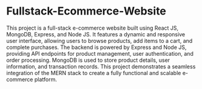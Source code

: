 # Fullstack-Ecommerce-Website
This project is a full-stack e-commerce website built using React JS, MongoDB, Express, and Node JS. 
It features a dynamic and responsive user interface, allowing users to browse products, add items to a cart, and complete purchases.
The backend is powered by Express and Node JS, providing API endpoints for product management, user authentication, and order processing. MongoDB is used to store product details, user information, and transaction records. 
This project demonstrates a seamless integration of the MERN stack to create a fully functional and scalable e-commerce platform.



